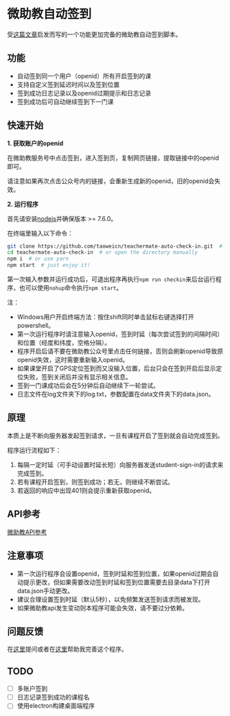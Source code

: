 # 微助教自动签到

受[这篇文章](https://morrieati.github.io/hacking-teachermate-v1/)启发而写的一个功能更加完备的微助教自动签到脚本。

## 功能

- 自动签到同一个用户（openid）所有开启签到的课
- 支持自定义签到延迟时间以及签到位置
- 签到成功日志记录以及openid过期提示和日志记录
- 签到成功后可自动继续签到下一门课

## 快速开始

**1. 获取账户的openid**

在微助教服务号中点击签到，进入签到页，复制网页链接，提取链接中的openid即可。

请注意如果再次点击公众号内的链接，会重新生成新的openid，旧的openid会失效。

**2. 运行程序**

首先请安装[nodejs](https://nodejs.org)并确保版本 >= 7.6.0。

在终端里输入以下命令：

```bash
git clone https://github.com/taoweicn/teachermate-auto-check-in.git  # or download zip
cd teachermate-auto-check-in  # or open the directory manually
npm i  # or use yarn
npm start  # just enjoy it!
```
第一次输入参数并运行成功后，可退出程序再执行`npm run checkin`来后台运行程序，也可以使用`nohup`命令执行`npm start`。

注：

- Windows用户开启终端方法：按住shift同时单击鼠标右键选择打开powershell。
- 第一次运行程序时请注意输入openid，签到时延（每次尝试签到的间隔时间）和位置（经度和纬度，空格分隔）。
- 程序开启后请不要在微助教公众号里点击任何链接，否则会刷新openid导致原openid失效，这时需要重新输入openid。
- 如果课堂开启了GPS定位签到而又没输入位置，后台只会在签到开启后显示定位失败，签到关闭后并没有显示相关信息。
- 签到一门课成功后会在5分钟后自动继续下一轮尝试。
- 日志文件在log文件夹下的log.txt，参数配置在data文件夹下的data.json。

## 原理

本质上是不断向服务器发起签到请求，一旦有课程开启了签到就会自动完成签到。

程序运行流程如下：

1. 每隔一定时延（可手动设置时延长短）向服务器发送student-sign-in的请求来完成签到。
2. 若有课程开启签到，则签到成功；若无，则继续不断尝试。
3. 若返回的响应中出现401则会提示重新获取openid。

## API参考

[微助教API参考](docs/teachermate_API_reference.md)

## 注意事项

- 第一次运行程序会设置openid，签到时延和签到位置，如果openid过期会自动提示更改，但如果需要改动签到时延和签到位置需要去目录data下打开data.json手动更改。
- 建议合理设置签到时延（默认5秒），以免频繁发送签到请求而被发现。
- 如果微助教api发生变动则本程序可能会失效，请不要过分依赖。

## 问题反馈

在[这里](https://github.com/taoweicn/teachermate-auto-check-in/issues)提问或者在[这里](https://github.com/taoweicn/teachermate-auto-check-in/pulls)帮助我完善这个程序。

## TODO

- [ ] 多账户签到
- [ ] 日志记录签到成功的课程名
- [ ] 使用electron构建桌面端程序
